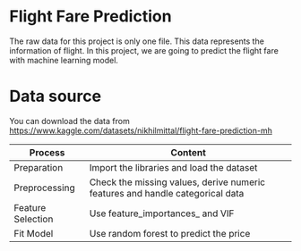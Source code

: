 # Flight Fare Prediction
The raw data for this project is only one file. This data represents the information of flight. In this project, we are going to predict the flight fare with machine learning model.

# Data source
You can download the data from https://www.kaggle.com/datasets/nikhilmittal/flight-fare-prediction-mh

|Process           |Content                                                                   |
|------------------|--------------------------------------------------------------------------|
|Preparation|Import the libraries and load the dataset|
|Preprocessing|Check the missing values, derive numeric features and handle categorical data|
|Feature Selection|Use feature_importances_ and VIF|
|Fit Model|Use random forest to predict the price|
